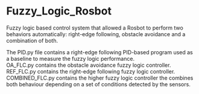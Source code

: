 # Fuzzy_Logic_Rosbot
Fuzzy logic based control system that allowed a Rosbot to perform two behaviors automatically: right-edge following, obstacle avoidance and a combination of both.

The PID.py file contains a right-edge following PID-based program used as a baseline to measure the fuzzy logic performance. <br>
OA_FLC.py contains the obstacle avoidance fuzzy logic controller. <br>
REF_FLC.py contains the right-edge following fuzzy logic controller. <br>
COMBINED_FLC.py contains the higher fuzzy logic controller the combines both behaviour depending on a set of conditions detected by the sensors.
